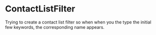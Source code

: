 # ContactListFilter
Trying to create a contact list filter so when when you the type the initial few keywords, the corresponding name appears.
